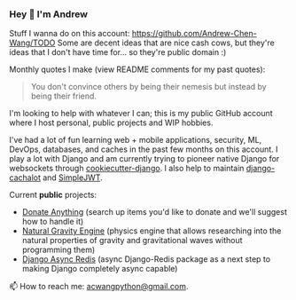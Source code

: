 ### Hey 👋 I'm Andrew

Stuff I wanna do on this account: https://github.com/Andrew-Chen-Wang/TODO Some are decent ideas that
are nice cash cows, but they're ideas that I don't have time for... so they're public domain :)

Monthly quotes I make (view README comments for my past quotes):

> You don't convince others by being their nemesis but instead by being their friend.

<!--
1. Don't hold grudges. Let 'em go. Focus on what you love, not hate.
<sup>My small motto that someone said was pretty nice.</sup>
-->

I'm looking to help with whatever I can;
this is my public GitHub account where I host personal,
public projects and WIP hobbies.

I've had a lot of fun learning web + mobile applications, security, ML,
DevOps, databases, and caches in the past few months on this account.
I play a lot with Django and am currently trying to pioneer native
Django for websockets through [cookiecutter-django](https://github.com/pydanny/cookiecutter-django).
I also help to maintain [django-cachalot](https://github.com/noripyt/django-cachalot)
and [SimpleJWT](https://github.com/SimpleJWT/django-rest-framework-simplejwt).

<!--
Hehe thanks for taking a look here. This is what it used to say:

Regarding the social issues of today, I do my best to
contribute to solutions. In the past, those
came anonymously through my pseudonyms. I'd like
to make *some* of them more public.

> If there are problems, a solution will come.
Not because they'll rain down, but because diligence rises.

-->

Current **public** projects:
- [Donate Anything](https://github.com/Donate-Anything) (search up items you'd like to donate and we'll suggest how to handle it)
- [Natural Gravity Engine](https://github.com/Andrew-Chen-Wang/natural-gravity-engine) (physics engine that allows researching into the natural properties of gravity and gravitational waves without programming them)
- [Django Async Redis](https://github.com/Andrew-Chen-Wang/django-async-redis) (async Django-Redis package as a next step to making Django completely async capable)

📫 How to reach me: [acwangpython@gmail.com](mailto:acwangpython@gmail.com?subject=[GH%20Hi%20Andrew]).

<!--
**Andrew-Chen-Wang/Andrew-Chen-Wang** is a ✨ _special_ ✨ repository because its `README.md` (this file) appears on your GitHub profile.

Here are some ideas to get you started:

- 🔭 I’m currently working on ...
- 🌱 I’m currently learning ...
- 👯 I’m looking to collaborate on ...
- 🤔 I’m looking for help with ...
- 💬 Ask me about ...
- 📫 How to reach me: ...
- 😄 Pronouns: ...
- ⚡ Fun fact: ...
-->
